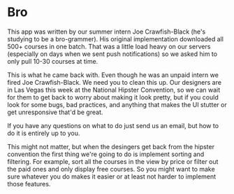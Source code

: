Bro
===

This app was written by our summer intern Joe Crawfish-Black (he's studying to be a bro-grammer). His original implementation downloaded all 500+ courses in one batch. That was a little load heavy on our servers (especially on days when we sent push notifications) so we asked him to only pull 10-30 courses at time.

This is what he came back with. Even though he was an unpaid intern we fired Joe Crawfish-Black. We need you to clean this up. Our designers are in Las Vegas this week at the National Hipster Convention, so we can wait for them to get back to worry about making it look pretty, but if you could look for some bugs, bad practices, and anything that makes the UI stutter or get unresponsive that'd be great. 

If you have any questions on what to do just send us an email, but how to do it is entirely up to you.

This might not matter, but when the desingers get back from the hipster convention the first thing we're going to do is implement sorting and filtering. For example, sort all the courses in the view by price or filter out the paid ones and only display free courses. So you might want to make sure whatever you do makes it easier or at least not harder to implement those features.

